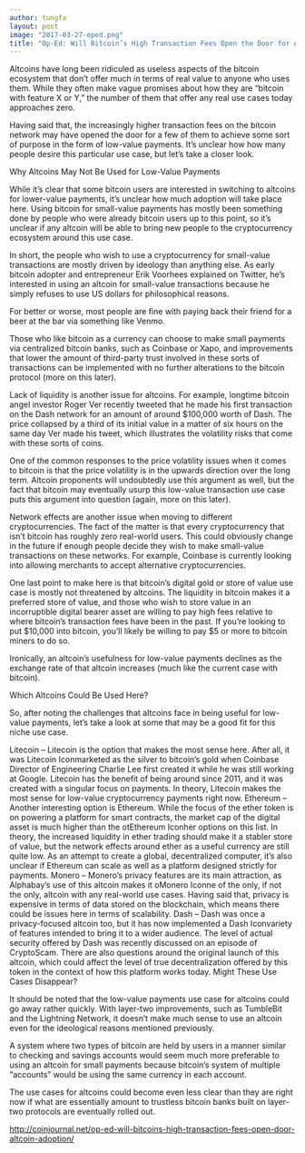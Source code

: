 ```yaml
---
author: tungfa
layout: post
image: "2017-03-27-oped.png"
title: "Op-Ed: Will Bitcoin’s High Transaction Fees Open the Door for Altcoin Adoption?"
---
```

Altcoins have long been ridiculed as useless aspects of the bitcoin ecosystem that don’t offer much in terms of real value to anyone who uses them. While they often make vague promises about how they are “bitcoin with feature X or Y,” the number of them that offer any real use cases today approaches zero.

Having said that, the increasingly higher transaction fees on the bitcoin network may have opened the door for a few of them to achieve some sort of purpose in the form of low-value payments. It’s unclear how how many people desire this particular use case, but let’s take a closer look.

Why Altcoins May Not Be Used for Low-Value Payments

While it’s clear that some bitcoin users are interested in switching to altcoins for lower-value payments, it’s unclear how much adoption will take place here. Using bitcoin for small-value payments has mostly been something done by people who were already bitcoin users up to this point, so it’s unclear if any altcoin will be able to bring new people to the cryptocurrency ecosystem around this use case.


In short, the people who wish to use a cryptocurrency for small-value transactions are mostly driven by ideology than anything else. As early bitcoin adopter and entrepreneur Erik Voorhees explained on Twitter, he’s interested in using an altcoin for small-value transactions because he simply refuses to use US dollars for philosophical reasons.


For better or worse, most people are fine with paying back their friend for a beer at the bar via something like Venmo.

Those who like bitcoin as a currency can choose to make small payments via centralized bitcoin banks, such as Coinbase or Xapo, and improvements that lower the amount of third-party trust involved in these sorts of transactions can be implemented with no further alterations to the bitcoin protocol (more on this later).

Lack of liquidity is another issue for altcoins. For example, longtime bitcoin angel investor Roger Ver recently tweeted that he made his first transaction on the Dash network for an amount of around $100,000 worth of Dash. The price collapsed by a third of its initial value in a matter of six hours on the same day Ver made his tweet, which illustrates the volatility risks that come with these sorts of coins.


One of the common responses to the price volatility issues when it comes to bitcoin is that the price volatility is in the upwards direction over the long term. Altcoin proponents will undoubtedly use this argument as well, but the fact that bitcoin may eventually usurp this low-value transaction use case puts this argument into question (again, more on this later).

Network effects are another issue when moving to different cryptocurrencies. The fact of the matter is that every cryptocurrency that isn’t bitcoin has roughly zero real-world users. This could obviously change in the future if enough people decide they wish to make small-value transactions on these networks. For example, Coinbase is currently looking into allowing merchants to accept alternative cryptocurrencies.


One last point to make here is that bitcoin’s digital gold or store of value use case is mostly not threatened by altcoins. The liquidity in bitcoin makes it a preferred store of value, and those who wish to store value in an incorruptible digital bearer asset are willing to pay high fees relative to where bitcoin’s transaction fees have been in the past. If you’re looking to put $10,000 into bitcoin, you’ll likely be willing to pay $5 or more to bitcoin miners to do so.

Ironically, an altcoin’s usefulness for low-value payments declines as the exchange rate of that altcoin increases (much like the current case with bitcoin).

Which Altcoins Could Be Used Here?

So, after noting the challenges that altcoins face in being useful for low-value payments, let’s take a look at some that may be a good fit for this niche use case.

Litecoin – Litecoin is the option that makes the most sense here. After all, it was Litecoin Iconmarketed as the silver to bitcoin’s gold when Coinbase Director of Engineering Charlie Lee first created it while he was still working at Google. Litecoin has the benefit of being around since 2011, and it was created with a singular focus on payments. In theory, Litecoin makes the most sense for low-value cryptocurrency payments right now.
Ethereum
– Another interesting option is Ethereum. While the focus of the ether token is on powering a platform for smart contracts, the market cap of the digital asset is much higher than the otEthereum Iconher options on this list. In theory, the increased liquidity in ether trading should make it a stabler store of value, but the network effects around ether as a useful currency are still quite low. As an attempt to create a global, decentralized computer, it’s also unclear if Ethereum can scale as well as a platform designed strictly for payments.
Monero – Monero’s privacy features are its main attraction, as Alphabay’s use of this altcoin makes it oMonero Iconne of the only, if not the only, altcoin with any real-world use cases. Having said that, privacy is expensive in terms of data stored on the blockchain, which means there could be issues here in terms of scalability.
Dash – Dash was once a privacy-focused altcoin too, but it has now implemented a Dash Iconvariety of features intended to bring it to a wider audience. The level of actual security offered by Dash was recently discussed on an episode of CryptoScam. There are also questions around the original launch of this altcoin, which could affect the level of true decentralization offered by this token in the context of how this platform works today.
Might These Use Cases Disappear?

It should be noted that the low-value payments use case for altcoins could go away rather quickly. With layer-two improvements, such as TumbleBit and the Lightning Network, it doesn’t make much sense to use an altcoin even for the ideological reasons mentioned previously.

A system where two types of bitcoin are held by users in a manner similar to checking and savings accounts would seem much more preferable to using an altcoin for small payments because bitcoin’s system of multiple “accounts” would be using the same currency in each account.

The use cases for altcoins could become even less clear than they are right now if what are essentially amount to trustless bitcoin banks built on layer-two protocols are eventually rolled out.

<http://coinjournal.net/op-ed-will-bitcoins-high-transaction-fees-open-door-altcoin-adoption/>
